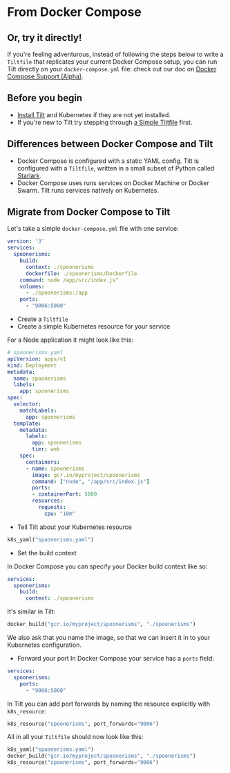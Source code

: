 # From Docker Compose

## Or, try it directly!
If you're feeling adventurous, instead of following the steps below to write a `Tiltfile` that replicates your current Docker Compose setup, you can run Tilt directly on your `docker-compose.yml` file: check out our doc on [Docker Compose Support (Alpha)](docker_compose_alpha.html).
## Before you begin
* [Install Tilt](quickstart.html) and Kubernetes if they are not yet installed.
* If you're new to Tilt try stepping through [a Simple Tiltfile](first_config.html) first.

## Differences between Docker Compose and Tilt
* Docker Compose is configured with a static YAML config. Tilt is configured with a `Tiltfile`, written in a small subset of Python called
[Starlark](https://github.com/bazelbuild/starlark#tour>).
* Docker Compose uses runs services on Docker Machine or Docker Swarm. Tilt runs services natively on Kubernetes.

## Migrate from Docker Compose to Tilt
Let's take a simple `docker-compose.yml` file with one service:

```yaml
version: '3'
services:
  spoonerisms:
    build:
      context: ./spoonerisms
      dockerfile: ./spoonerisms/Dockerfile
    command: node /app/src/index.js"
    volumes:
      - ./spoonerisms:/app
    ports:
      - "9006:5000"
```

- Create a `Tiltfile`
- Create a simple Kubernetes resource for your service

For a Node application it might look like this:
```yaml
# spoonerisms.yaml
apiVersion: apps/v1
kind: Deployment
metadata:
  name: spoonerisms
  labels:
    app: spoonerisms
spec:
  selector:
    matchLabels:
      app: spoonerisms
  template:
    metadata:
      labels:
        app: spoonerisms
        tier: web
    spec:
      containers:
      - name: spoonerisms
        image: gcr.io/myproject/spoonerisms
        command: ["node", "/app/src/index.js"]
        ports:
        - containerPort: 5000
        resources:
          requests:
            cpu: "10m"
```

- Tell Tilt about your Kubernetes resource
```python
k8s_yaml("spoonerisms.yaml")
```

- Set the build context

In Docker Compose you can specify your Docker build context like so:

```yaml
services:
  spoonerisms:
    build:
      context: ./spoonerisms
```

It's similar in Tilt:

```python
docker_build("gcr.io/myproject/spoonerisms", "./spoonerisms")
```

We also ask that you name the image, so that we can insert it in to your Kubernetes configuration.

- Forward your port
In Docker Compose your service has a `ports` field:

```yaml
services:
  spoonerisms:
    ports:
      - "9006:5000"
```

In Tilt you can add port forwards by naming the resource explicitly with `k8s_resource`:

```python
k8s_resource("spoonerisms", port_forwards="9006")
```

All in all your `Tiltfile` should now look like this:

```python
k8s_yaml("spoonerisms.yaml")
docker_build("gcr.io/myproject/spoonerisms", "./spoonerisms")
k8s_resource("spoonerisms", port_forwards="9006")
```
